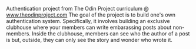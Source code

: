 Authentication project from The Odin Project curriculum @ www.theodinproject.com
The goal of the project is to build one's own authentication system. Specifically, it involves building an exclusive clubhouse where your members can write embarassing posts about non-members. Inside the clubhouse, members can see who the author of a post is but, outside, they can only see the story and wonder who wrote it.

